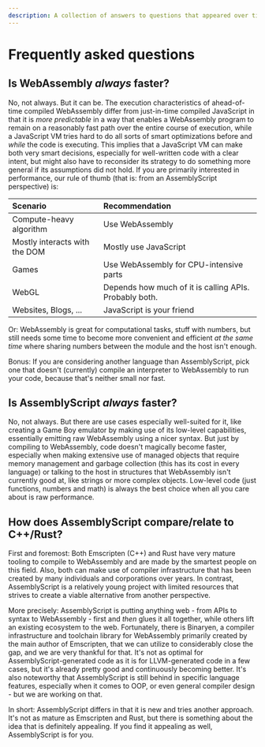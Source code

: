 ```yaml
---
description: A collection of answers to questions that appeared over time.
---
```


# Frequently asked questions

## Is WebAssembly _always_ faster?

No, not always. But it can be. The execution characteristics of ahead-of-time compiled WebAssembly differ from just-in-time compiled JavaScript in that it is _more predictable_ in a way that enables a WebAssembly program to remain on a reasonably fast path over the entire course of execution, while a JavaScript VM tries hard to do all sorts of smart optimizations before and _while_ the code is executing. This implies that a JavaScript VM can make both very smart decisions, especially for well-written code with a clear intent, but might also have to reconsider its strategy to do something more general if its assumptions did not hold. If you are primarily interested in performance, our rule of thumb \(that is: from an AssemblyScript perspective\) is:

| Scenario | Recommendation |
| :--- | :--- |
| Compute-heavy algorithm | Use WebAssembly |
| Mostly interacts with the DOM | Mostly use JavaScript |
| Games | Use WebAssembly for CPU-intensive parts |
| WebGL | Depends how much of it is calling APIs. Probably both. |
| Websites, Blogs, ... | JavaScript is your friend |

Or: WebAssembly is great for computational tasks, stuff with numbers, but still needs some time to become more convenient and efficient _at the same time_ where sharing numbers between the module and the host isn't enough.

Bonus: If you are considering another language than AssemblyScript, pick one that doesn't \(currently\) compile an interpreter to WebAssembly to run your code, because that's neither small nor fast.

## Is AssemblyScript _always_ faster?

No, not always. But there are use cases especially well-suited for it, like creating a Game Boy emulator by making use of its low-level capabilities, essentially emitting raw WebAssembly using a nicer syntax. But just by compiling to WebAssembly, code doesn't magically become faster, especially when making extensive use of managed objects that require memory management and garbage collection \(this has its cost in every language\) or talking to the host in structures that WebAssembly isn't currently good at, like strings or more complex objects. Low-level code \(just functions, numbers and math\) is always the best choice when all you care about is raw performance.

## How does AssemblyScript compare/relate to C++/Rust?

First and foremost: Both Emscripten \(C++\) and Rust have very mature tooling to compile to WebAssembly and are made by the smartest people on this field. Also, both can make use of compiler infrastructure that has been created by many individuals and corporations over years. In contrast, AssemblyScript is a relatively young project with limited resources that strives to create a viable alternative from another perspective.

More precisely: AssemblyScript is putting anything web - from APIs to syntax to WebAssembly - first and _then_ glues it all together, while others lift an existing ecosystem to the web. Fortunately, there is Binaryen, a compiler infrastructure and toolchain library for WebAssembly primarily created by the main author of Emscripten, that we can utilize to considerably close the gap, and we are very thankful for that. It's not as optimal for AssemblyScript-generated code as it is for LLVM-generated code in a few cases, but it's already pretty good and continuously becoming better. It's also noteworthy that AssemblyScript is still behind in specific language features, especially when it comes to OOP, or even general compiler design - but we are working on that.

In short: AssemblyScript differs in that it is new and tries another approach. It's not as mature as Emscripten and Rust, but there is something about the idea that is definitely appealing. If you find it appealing as well, AssemblyScript is for you.

